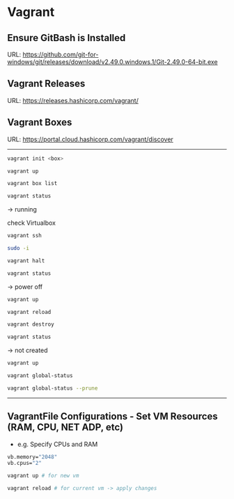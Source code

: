 # Vagrant

## Ensure GitBash is Installed
URL: https://github.com/git-for-windows/git/releases/download/v2.49.0.windows.1/Git-2.49.0-64-bit.exe
## Vagrant Releases
URL: https://releases.hashicorp.com/vagrant/
## Vagrant Boxes
URL: https://portal.cloud.hashicorp.com/vagrant/discover

---

```sh
vagrant init <box>
```

```sh
vagrant up
```

```sh
vagrant box list
```

```sh
vagrant status
```
-> running 

check Virtualbox

```sh
vagrant ssh
```

```sh
sudo -i
```

```sh
vagrant halt
```

```sh
vagrant status
```
-> power off

```sh
vagrant up
```

```sh
vagrant reload
```

```sh
vagrant destroy
```

```sh
vagrant status
```
-> not created

```sh
vagrant up
```

```sh
vagrant global-status
```
```sh
vagrant global-status --prune
```

---

## VagrantFile Configurations - Set VM Resources (RAM, CPU, NET ADP, etc)

- e.g. Specify CPUs and RAM
```sh
vb.memory="2048"
vb.cpus="2"
```
```sh
vagrant up # for new vm 

vagrant reload # for current vm -> apply changes
```


